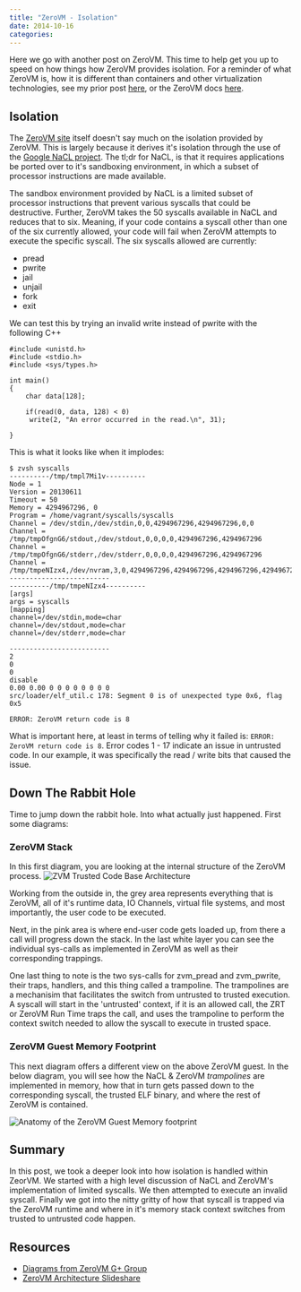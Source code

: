 ```yaml
---
title: "ZeroVM - Isolation"
date: 2014-10-16
categories: 
---
```


Here we go with another post on ZeroVM. This time to help get you up to speed on how things how ZeroVM provides isolation. For a reminder of what ZeroVM is, how it is different than containers and other virtualization technologies, see my prior post [here](http://blog.codybunch.com/posts/2014-10-15-ZeroVM---Some-Background/), or the ZeroVM docs [here](http://docs.zerovm.org/zerovm).

## Isolation

The [ZeroVM site](http://docs.zerovm.org/zerovm/isolation_security.html) itself doesn't say much on the isolation provided by ZeroVM. This is largely because it derives it's isolation through the use of the [Google NaCL project](http://en.wikipedia.org/wiki/Google_Native_Client). The tl;dr for NaCL, is that it requires applications be ported over to it's sandboxing environment, in which a subset of processor instructions are made available.

The sandbox environment provided by NaCL is a limited subset of processor instructions that prevent various syscalls that could be destructive. Further, ZeroVM takes the 50 syscalls available in NaCL and reduces that to six. Meaning, if your code contains a syscall other than one of the six currently allowed, your code will fail when ZeroVM attempts to execute the specific syscall. The six syscalls allowed are currently:

- pread
- pwrite
- jail
- unjail
- fork
- exit

We can test this by trying an invalid write instead of pwrite with the following C++

```
#include <unistd.h>
#include <stdio.h>
#include <sys/types.h>

int main()
{
    char data[128];

    if(read(0, data, 128) < 0)
     write(2, "An error occurred in the read.\n", 31);

}
```

This is what it looks like when it implodes:
```
$ zvsh syscalls
----------/tmp/tmpl7Mi1v----------
Node = 1
Version = 20130611
Timeout = 50
Memory = 4294967296, 0
Program = /home/vagrant/syscalls/syscalls
Channel = /dev/stdin,/dev/stdin,0,0,4294967296,4294967296,0,0
Channel = /tmp/tmpOfgnG6/stdout,/dev/stdout,0,0,0,0,4294967296,4294967296
Channel = /tmp/tmpOfgnG6/stderr,/dev/stderr,0,0,0,0,4294967296,4294967296
Channel = /tmp/tmpeNIzx4,/dev/nvram,3,0,4294967296,4294967296,4294967296,4294967296
-------------------------
----------/tmp/tmpeNIzx4----------
[args]
args = syscalls
[mapping]
channel=/dev/stdin,mode=char
channel=/dev/stdout,mode=char
channel=/dev/stderr,mode=char

-------------------------
2
0
0
disable
0.00 0.00 0 0 0 0 0 0 0 0
src/loader/elf_util.c 178: Segment 0 is of unexpected type 0x6, flag 0x5

ERROR: ZeroVM return code is 8
```

What is important here, at least in terms of telling why it failed is: ```ERROR: ZeroVM return code is 8```. Error codes 1 - 17 indicate an issue in untrusted code. In our example, it was specifically the read / write bits that caused the issue.

## Down The Rabbit Hole

Time to jump down the rabbit hole. Into what actually just happened. First some diagrams:

### ZeroVM Stack
In this first diagram, you are looking at the internal structure of the ZeroVM process.
![ZVM Trusted Code Base Architecture](http://openstack.prov12n.com/screens/ZeroVM-Architecture-Design-Overview.pdf_2014-10-13_15-14-18.jpg)

Working from the outside in, the grey area represents everything that is ZeroVM, all of it's runtime data, IO Channels, virtual file systems, and most importantly, the user code to be executed.

Next, in the pink area is where end-user code gets loaded up, from there a call will progress down the stack. In the last white layer you can see the individual sys-calls as implemented in ZeroVM as well as their corresponding trappings.

One last thing to note is the two sys-calls for zvm_pread and zvm_pwrite, their traps, handlers, and this thing called a trampoline. The trampolines are a mechanisim that facilitates the switch from untrusted to trusted execution. A syscall will start in the 'untrusted' context, if it is an allowed call, the ZRT or ZeroVM Run Time traps the call, and uses the trampoline to perform the context switch needed to allow the syscall to execute in trusted space.

### ZeroVM Guest Memory Footprint

This next diagram offers a different view on the above ZeroVM guest. In the below diagram, you will see how the NaCL & ZeroVM *trampolines* are implemented in memory, how that in turn gets passed down to the corresponding syscall, the trusted ELF binary, and where the rest of ZeroVM is contained.

![Anatomy of the ZeroVM Guest Memory footprint](http://openstack.prov12n.com/screens/ZeroVM-Architecture-Design-Overview.pdf_2014-10-13_15-18-27.jpg)

## Summary

In this post, we took a deeper look into how isolation is handled within ZeorVM. We started with a high level discussion of NaCL and ZeroVM's implementation of limited syscalls. We then attempted to execute an invalid syscall. Finally we got into the nitty gritty of how that syscall is trapped via the ZeroVM runtime and where in it's memory stack context switches from trusted to untrusted code happen.

## Resources
- [Diagrams from ZeroVM G+ Group](https://docs.google.com/viewer?a=v&pid=forums&srcid=MDM5MTg3MTAwNDAwMTI4Njc5NzkBMTUyNDg3NTk2NDczMTE1MDYyMTIBcENUQTliQjJwSXNKATAuMQEBdjI)
- [ZeroVM Architecture Slideshare](http://www.slideshare.net/sgt_mac/zero-vm-architecture)